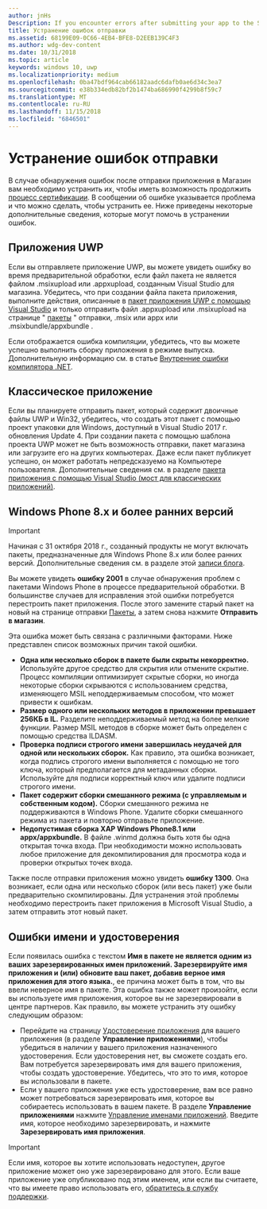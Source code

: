 ```yaml
---
author: jnHs
Description: If you encounter errors after submitting your app to the Store, you must resolve them in order to continue the certification process.
title: Устранение ошибок отправки
ms.assetid: 68199E09-0C66-4EB4-BFE8-D2EEB139C4F3
ms.author: wdg-dev-content
ms.date: 10/31/2018
ms.topic: article
keywords: windows 10, uwp
ms.localizationpriority: medium
ms.openlocfilehash: 0ba47bdf964cab66182aadc6dafb0ae6d34c3ea7
ms.sourcegitcommit: e38b334edb82bf2b1474ba686990f4299b8f59c7
ms.translationtype: MT
ms.contentlocale: ru-RU
ms.lasthandoff: 11/15/2018
ms.locfileid: "6846501"
---
```

# <a name="resolve-submission-errors"></a>Устранение ошибок отправки

В случае обнаружения ошибок после отправки приложения в Магазин вам необходимо устранить их, чтобы иметь возможность продолжить [процесс сертификации](the-app-certification-process.md). В сообщении об ошибке указывается проблема и что можно сделать, чтобы устранить ее. Ниже приведены некоторые дополнительные сведения, которые могут помочь в устранении ошибок.

## <a name="uwp-apps"></a>Приложения UWP

Если вы отправляете приложение UWP, вы можете увидеть ошибку во время предварительной обработки, если файл пакета не является файлом .msixupload или .appxupload, созданным Visual Studio для магазина. Убедитесь, что при создании файла пакета приложения, выполните действия, описанные в [пакет приложения UWP с помощью Visual Studio](../packaging/packaging-uwp-apps.md) и только отправить файл .appxupload или .msixupload на странице " [пакеты](upload-app-packages.md) " отправки, .msix или appx или .msixbundle/appxbundle .

Если отображается ошибка компиляции, убедитесь, что вы можете успешно выполнить сборку приложения в режиме выпуска. Дополнительную информацию см. в статье [Внутренние ошибки компилятора .NET](http://go.microsoft.com/fwlink/p/?LinkID=613098).

## <a name="desktop-application"></a>Классическое приложение

Если вы планируете отправить пакет, который содержит двоичные файлы UWP и Win32, убедитесь, что создать этот пакет с помощью проект упаковки для Windows, доступный в Visual Studio 2017 г. обновления Update 4. При создании пакета с помощью шаблона проекта UWP может не быть возможность отправки, пакет магазина или загрузите его на других компьютерах. Даже если пакет публикует успешно, он может работать непредсказуемо на Компьютере пользователя. Дополнительные сведения см. в разделе [пакета приложения с помощью Visual Studio (мост для классических приложений)]( https://docs.microsoft.com/windows/uwp/porting/desktop-to-uwp-packaging-dot-net).

## <a name="windows-phone-8x-and-earlier"></a>Windows Phone 8.x и более ранних версий

> [!IMPORTANT]
> Начиная с 31 октября 2018 г., созданный продукты не могут включать пакеты, предназначенные для Windows Phone 8.x или более ранних версий. Дополнительные сведения см. в разделе этой [записи блога](https://blogs.windows.com/buildingapps/2018/08/20/important-dates-regarding-apps-with-windows-phone-8-x-and-earlier-and-windows-8-8-1-packages-submitted-to-microsoft-store/#SzKghBbqDMlmAO4c.97).

Вы можете увидеть **ошибку 2001** в случае обнаружения проблем с пакетами Windows Phone в процессе предварительной обработки. В большинстве случаев для исправления этой ошибки потребуется перестроить пакет приложения. После этого замените старый пакет на новый на странице отправки [Пакеты](upload-app-packages.md), а затем снова нажмите **Отправить в магазин**.

Эта ошибка может быть связана с различными факторами. Ниже представлен список возможных причин такой ошибки.

-   **Одна или несколько сборок в пакете были скрыты некорректно.** Используйте другое средство для скрытия или отмените скрытие. Процесс компиляции оптимизирует скрытые сборки, но иногда некоторые сборки скрываются с использованием средства, изменяющего MSIL неподдерживаемым способом, что может привести к ошибкам.
-   **Размер одного или нескольких методов в приложении превышает 256КБ в IL.** Разделите неподдерживаемый метод на более мелкие функции. Размер MSIL методов в сборке может быть определен с помощью средства ILDASM.
-   **Проверка подписи строгого имени завершилась неудачей для одной или нескольких сборок.** Как правило, эта ошибка возникает, когда подпись строгого имени выполняется с помощью не того ключа, который предполагается для метаданных сборки. Используйте для подписи корректный ключ или удалите подписи строгого имени.
-   **Пакет содержит сборки смешанного режима (с управляемым и собственным кодом).** Сборки смешанного режима не поддерживаются в Windows Phone. Удалите сборки смешанного режима из пакета и повторно отправьте приложение.
-   **Недопустимая сборка XAP Windows Phone8.1 или appx/appxbundle.** В файле .winmd должна быть хотя бы одна открытая точка входа. При необходимости можно использовать любое приложение для декомпилирования для просмотра кода и проверки открытых точек входа.

Также после отправки приложения можно увидеть **ошибку 1300**. Она возникает, если одна или несколько сборок (или весь пакет) уже были предварительно скомпилированы. Для устранения этой проблемы необходимо перестроить пакет приложения в Microsoft Visual Studio, а затем отправить этот новый пакет.

## <a name="nameidentity-errors"></a>Ошибки имени и удостоверения

Если появилась ошибка с текстом **Имя в пакете не является одним из ваших зарезервированных имен приложений. Зарезервируйте имя приложения и (или) обновите ваш пакет, добавив верное имя приложения для этого языка.**, ее причина может быть в том, что вы ввели неверное имя в пакете. Эта ошибка также может произойти, если вы используете имя приложения, которое вы не зарезервировали в центре партнеров. Как правило, вы можете устранить эту ошибку следующим образом:

- Перейдите на страницу [Удостоверение приложения](view-app-identity-details.md) для вашего приложения (в разделе **Управление приложениями**), чтобы убедиться в наличии у вашего приложения назначенного удостоверения. Если удостоверения нет, вы сможете создать его. Вам потребуется зарезервировать имя для вашего приложения, чтобы создать удостоверение. Убедитесь, что это то имя, которое вы использовали в пакете.
- Если у вашего приложения уже есть удостоверение, вам все равно может потребоваться зарезервировать имя, которое вы собираетесь использовать в вашем пакете. В разделе **Управление приложениями** нажмите [Управление именами приложений](manage-app-names.md). Введите имя, которое необходимо зарезервировать, и нажмите **Зарезервировать имя приложения**.

> [!IMPORTANT]
>  Если имя, которое вы хотите использовать недоступен, другое приложение может оно уже зарезервировано для этого. Если ваше приложение уже опубликовано под этим именем, или если вы считаете, что вы имеете право использовать его, [обратитесь в службу поддержки](https://go.microsoft.com/fwlink/p/?LinkId=331509).  

 

 




